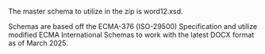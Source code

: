 The master schema to utilize in the zip is word12.xsd.

Schemas are based off the ECMA-376 (ISO-29500) Specification and utilize modified ECMA International Schemas to work with the latest DOCX format as of March 2025.

